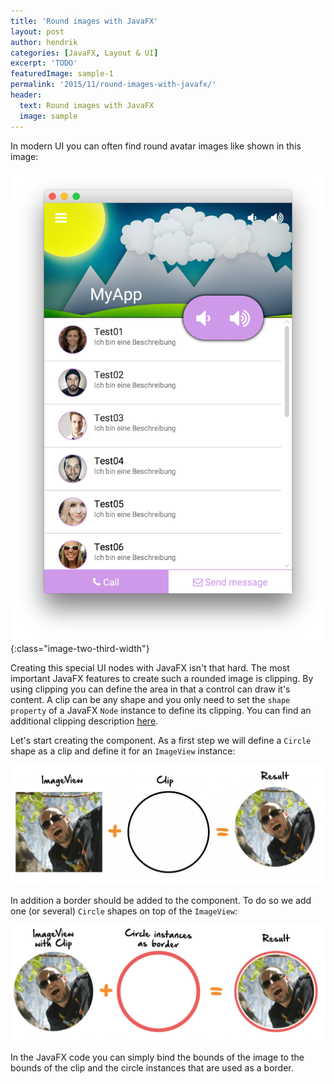 ```yaml
---
title: 'Round images with JavaFX'
layout: post
author: hendrik
categories: [JavaFX, Layout & UI]
excerpt: 'TODO'
featuredImage: sample-1
permalink: '2015/11/round-images-with-javafx/'
header:
  text: Round images with JavaFX
  image: sample
---
```

In modern UI you can often find round avatar images like shown in this image:

![example](/assets/posts/guigarage-legacy/round-images-example.png){:class="image-two-third-width"}

Creating this special UI nodes with JavaFX isn't that hard. The most important JavaFX features to create such a rounded image is clipping. By using clipping you can define the area in that a control can draw it's content. A clip can be any shape and you only need to set the `shape property` of a JavaFX `Node` instance to define its clipping. You can find an additional clipping description [here](https://dlemmermann.wordpress.com/2015/02/18/javafx-tip-18-path-clipping/).

Let's start creating the component. As a first step we will define a `Circle` shape as a clip and define it for an `ImageView` instance:

![clip](/assets/posts/guigarage-legacy/clip-1024x389.png)

In addition a border should be added to the component. To do so we add one (or several) `Circle` shapes on top of the `ImageView`:

![border](/assets/posts/guigarage-legacy/border-1024x378.png)

In the JavaFX code you can simply bind the bounds of the image to the bounds of the clip and the circle instances that are used as a border.
